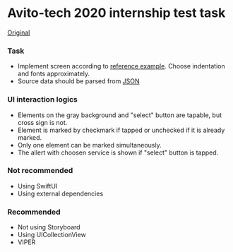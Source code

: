 # Avito-tech 2020 internship test task

[Original](https://github.com/avito-tech/internship)

### Task
- Implement screen according to [reference example](https://raw.githubusercontent.com/khabibullet/avito-test-2020/master/readme/screen.json). Choose indentation and fonts approximately.
- Source data should be parsed from [JSON](https://raw.githubusercontent.com/khabibullet/avito-test-2020/master/readme/result.json)

### UI interaction logics
- Elements on the gray background and "select" button are tapable, but cross sign is not.
- Element is marked by checkmark if tapped or unchecked if it is already marked.
- Only one element can be marked simultaneously.
- The allert with choosen service is shown if "select" button is tapped.

### Not recommended
- Using SwiftUI
- Using external dependencies

### Recommended
- Not using Storyboard
- Using UICollectionView
- VIPER

